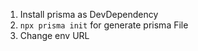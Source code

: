 1. Install prisma as DevDependency 
2. ```npx prisma init``` for generate prisma File
2. Change env URL